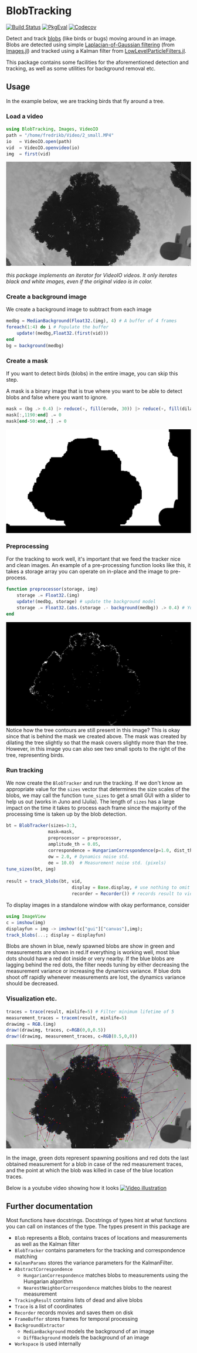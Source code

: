 # BlobTracking

[![Build Status](https://travis-ci.org/baggepinnen/BlobTracking.jl.svg?branch=master)](https://travis-ci.org/baggepinnen/BlobTracking.jl)
[![PkgEval](https://juliaci.github.io/NanosoldierReports/pkgeval_badges/B/BlobTracking.svg)](https://juliaci.github.io/NanosoldierReports/pkgeval_badges/report.html)
[![Codecov](https://codecov.io/gh/baggepinnen/BlobTracking.jl/branch/master/graph/badge.svg)](https://codecov.io/gh/baggepinnen/BlobTracking.jl)


Detect and track [blobs](https://en.wikipedia.org/wiki/Blob_detection) (like birds or bugs) moving around in an image. Blobs are detected using simple [Laplacian-of-Gaussian filtering](https://en.wikipedia.org/wiki/Blob_detection) (from [Images.jl](https://juliaimages.org/latest/function_reference/#Images.blob_LoG)) and tracked using a Kalman filter from [LowLevelParticleFilters.jl](https://github.com/baggepinnen/LowLevelParticleFilters.jl).

This package contains some facilities for the aforementioned detection and tracking, as well as some utilities for background removal etc.



## Usage
In the example below, we are tracking birds that fly around a tree.

### Load a video
```julia
using BlobTracking, Images, VideoIO
path = "/home/fredrikb/Video/2_small.MP4"
io   = VideoIO.open(path)
vid  = VideoIO.openvideo(io)
img  = first(vid)
```
![window](figs/img.jpg)

*this package implements an iterator for VideoIO videos. It only iterates black and white images, even if the original video is in color.*

### Create a background image
We create a background image to subtract from each image
```julia
medbg = MedianBackground(Float32.(img), 4) # A buffer of 4 frames
foreach(1:4) do i # Populate the buffer
    update!(medbg,Float32.(first(vid)))
end
bg = background(medbg)
```


### Create a mask
If you want to detect birds (blobs) in the entire image, you can skip this step.

A mask is a binary image that is true where you want to be able to detect blobs and false where you want to ignore.
```julia
mask = (bg .> 0.4) |> reduce(∘, fill(erode, 30)) |> reduce(∘, fill(dilate, 20))
mask[:,1190:end] .= 0
mask[end-50:end,:] .= 0
```
![window](figs/mask.png)

### Preprocessing
For the tracking to work well, it's important that we feed the tracker nice and clean images. An example of a pre-processing function looks like this, it takes a storage array you can operate on in-place and the image to pre-process.
```julia
function preprocessor(storage, img)
    storage .= Float32.(img)
    update!(medbg, storage) # update the background model
    storage .= Float32.(abs.(storage .- background(medbg)) .> 0.4) # You can save some computation by not calculating a new background image every sample
end
```
![window](figs/pre.png)
Notice how the tree contours are still present in this image? This is okay since that is behind the mask we created above. The mask was created by dilating the tree slightly so that the mask covers slightly more than the tree. However, in this image you can also see two small spots to the right of the tree, representing birds.

### Run tracking
We now create the `BlobTracker` and run the tracking. If we don't know an appropriate value for the `sizes` vector that determines the size scales of the blobs, we may call the function `tune_sizes` to get a small GUI with a slider to help us out (works in Juno and IJulia). The length of `sizes` has a large impact on the time it takes to process each frame since the majority of the processing time is taken up by the blob detection.
```julia
bt = BlobTracker(sizes=3:3,
                mask=mask,
                preprocessor = preprocessor,
                amplitude_th = 0.05,
                correspondence = HungarianCorrespondence(p=1.0, dist_th=2), # dist_th is the number of sigmas away from a predicted location a measurement is accepted.
                σw = 2.0, # Dynamics noise std.
                σe = 10.0)  # Measurement noise std. (pixels)
tune_sizes(bt, img)

result = track_blobs(bt, vid,
                         display = Base.display, # use nothing to omit displaying.
                         recorder = Recorder()) # records result to video on disk
```
To display images in a standalone window with okay performance, consider
```julia
using ImageView
c = imshow(img)
displayfun = img -> imshow!(c["gui"]["canvas"],img);
track_blobs(...; display = displayfun)
```
Blobs are shown in blue, newly spawned blobs are show in green and measurements are shown in red.If everything is working well, most blue dots should have a red dot inside or very nearby. If the blue blobs are lagging behind the red dots, the filter needs tuning by either decreasing the measurement variance or increasing the dynamics variance. If blue dots shoot off rapidly whenever measurements are lost, the dynamics variance should be decreased.


### Visualization etc.

```julia
traces = trace(result, minlife=5) # Filter minimum lifetime of 5
measurement_traces = tracem(result, minlife=5)
drawimg = RGB.(img)
draw!(drawimg, traces, c=RGB(0,0,0.5))
draw!(drawimg, measurement_traces, c=RGB(0.5,0,0))
```
![window](figs/traces.jpg)

In the image, green dots represent spawning positions and red dots the last obtained measurement for a blob in case of the red measurement traces, and the point at which the blob was killed in case of the blue location traces.

Below is a youtube video showing how it looks
[![Video illustration](https://img.youtube.com/vi/uKAURHYEWRs/0.jpg)](https://www.youtube.com/watch?v=uKAURHYEWRs)

## Further documentation
Most functions have docstrings. Docstrings of types hint at what functions you can call on instances of the type. The types present in this package are
- `Blob` represents a Blob, contains traces of locations and measurements as well as the Kalman filter
- `BlobTracker` contains parameters for the tracking and correspondence matching
- `KalmanParams` stores the variance parameters for the KalmanFilter.
- `AbstractCorrespondence`
    - `HungarianCorrespondence` matches blobs to measurements using the Hungarian algorithm
    - `NearestNeighborCorrespondence` matches blobs to the nearest measurement
- `TrackingResult` contains lists of dead and alive blobs
- `Trace` is a list of coordinates
- `Recorder` records movies and saves them on disk
- `FrameBuffer` stores frames for temporal processing
- `BackgroundExtractor`
    - `MedianBackground` models the background of an image
    - `DiffBackground` models the background of an image
- `Workspace` is used internally
